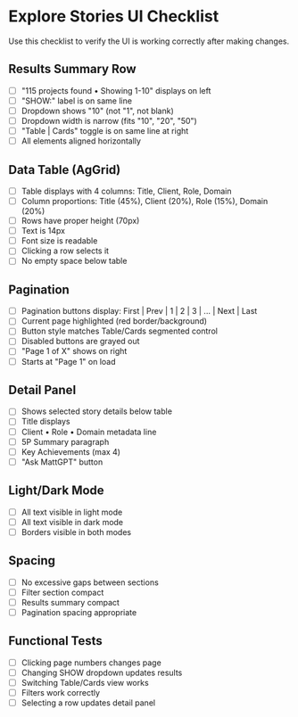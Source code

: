 # Explore Stories UI Checklist

Use this checklist to verify the UI is working correctly after making changes.

## Results Summary Row
- [ ] "115 projects found • Showing 1-10" displays on left
- [ ] "SHOW:" label is on same line
- [ ] Dropdown shows "10" (not "1", not blank)
- [ ] Dropdown width is narrow (fits "10", "20", "50")
- [ ] "Table | Cards" toggle is on same line at right
- [ ] All elements aligned horizontally

## Data Table (AgGrid)
- [ ] Table displays with 4 columns: Title, Client, Role, Domain
- [ ] Column proportions: Title (45%), Client (20%), Role (15%), Domain (20%)
- [ ] Rows have proper height (70px)
- [ ] Text is 14px
- [ ] Font size is readable
- [ ] Clicking a row selects it
- [ ] No empty space below table

## Pagination
- [ ] Pagination buttons display: First | Prev | 1 | 2 | 3 | ... | Next | Last
- [ ] Current page highlighted (red border/background)
- [ ] Button style matches Table/Cards segmented control
- [ ] Disabled buttons are grayed out
- [ ] "Page 1 of X" shows on right
- [ ] Starts at "Page 1" on load

## Detail Panel
- [ ] Shows selected story details below table
- [ ] Title displays
- [ ] Client • Role • Domain metadata line
- [ ] 5P Summary paragraph
- [ ] Key Achievements (max 4)
- [ ] "Ask MattGPT" button

## Light/Dark Mode
- [ ] All text visible in light mode
- [ ] All text visible in dark mode
- [ ] Borders visible in both modes

## Spacing
- [ ] No excessive gaps between sections
- [ ] Filter section compact
- [ ] Results summary compact
- [ ] Pagination spacing appropriate

## Functional Tests
- [ ] Clicking page numbers changes page
- [ ] Changing SHOW dropdown updates results
- [ ] Switching Table/Cards view works
- [ ] Filters work correctly
- [ ] Selecting a row updates detail panel
